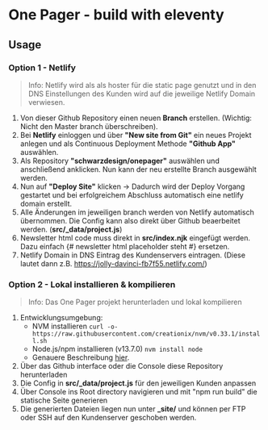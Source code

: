 # One Pager - build with eleventy

## Usage

### Option 1 - Netlify
> Info: Netlify wird als als hoster für die static page genutzt und in den DNS Einstellungen des Kunden wird auf die jeweilige Netlify Domain verwiesen.
1. Von dieser Github Repository einen neuen **Branch** erstellen. (Wichtig: Nicht den Master branch überschreiben).
2. Bei **Netlify** einloggen und über **"New site from Git"** ein neues Projekt anlegen und als Continuous Deployment Methode **"Github App"** auswählen.
3. Als Repository **"schwarzdesign/onepager"** auswählen und anschließend anklicken. Nun kann der neu erstellte Branch ausgewählt werden.
4. Nun auf **"Deploy Site"** klicken -> Dadurch wird der Deploy Vorgang gestartet und bei erfolgreichem Abschluss automatisch eine netlify domain erstellt.
5. Alle Änderungen im jeweiligen branch werden von Netlify automatisch übernommen. Die Config kann also direkt über Github beaerbeitet werden. (**src/_data/project.js**)
6. Newsletter html code muss direkt in **src/index.njk** eingefügt werden. Dazu einfach {# newsletter html placeholder steht #} ersetzen.
7. Netlify Domain in DNS Eintrag des Kundenservers eintragen. (Diese lautet dann z.B. https://jolly-davinci-fb7f55.netlify.com/)


### Option 2 - Lokal installieren & kompilieren
> Info: Das One Pager projekt herunterladen und lokal kompilieren
1. Entwicklungsumgebung:
    - NVM installieren ``curl -o- https://raw.githubusercontent.com/creationix/nvm/v0.33.1/install.sh``
    - Node.js/npm installieren (v13.7.0) ``nvm install node``
    - Genauere Beschreibung [hier](https://www.taniarascia.com/how-to-install-and-use-node-js-and-npm-mac-and-windows/).
2. Über das Github interface oder die Console diese Repository herunterladen
3. Die Config in **src/_data/project.js** für den jeweiligen Kunden anpassen
4. Über Console ins Root directory navigieren und mit "npm run build" die statische Seite generieren
5. Die generierten Dateien liegen nun unter **_site/** und können per FTP oder SSH auf den Kundenserver geschoben werden.
